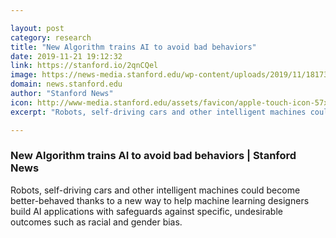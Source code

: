 ```yaml
---

layout: post
category: research
title: "New Algorithm trains AI to avoid bad behaviors"
date: 2019-11-21 19:12:32
link: https://stanford.io/2qnCQel
image: https://news-media.stanford.edu/wp-content/uploads/2019/11/18173919/Nice-AI-illustration-e1574127569372.jpg
domain: news.stanford.edu
author: "Stanford News"
icon: http://www-media.stanford.edu/assets/favicon/apple-touch-icon-57x57.png
excerpt: "Robots, self-driving cars and other intelligent machines could become better-behaved thanks to a new way to help machine learning designers build AI applications with safeguards against specific, undesirable outcomes such as racial and gender bias."

---
```


### New Algorithm trains AI to avoid bad behaviors | Stanford News

Robots, self-driving cars and other intelligent machines could become better-behaved thanks to a new way to help machine learning designers build AI applications with safeguards against specific, undesirable outcomes such as racial and gender bias.